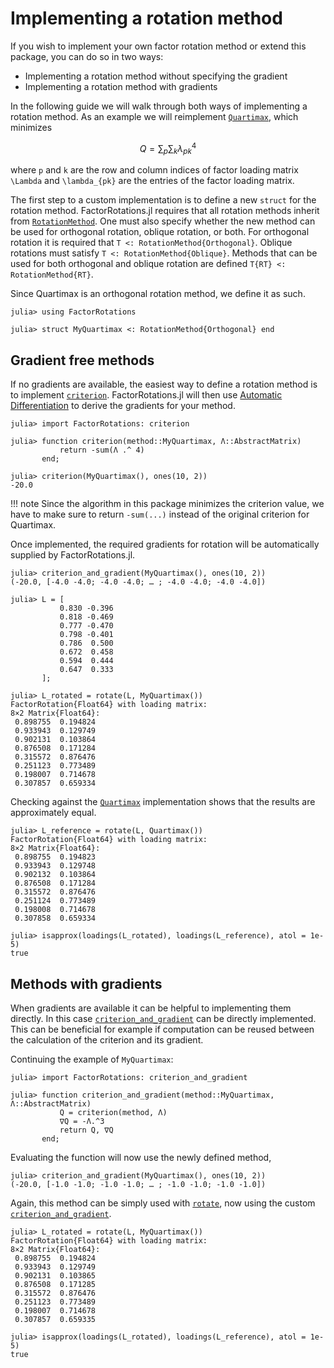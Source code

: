 # Implementing a rotation method

If you wish to implement your own factor rotation method or extend this package, you can do so in two ways:

- Implementing a rotation method without specifying the gradient
- Implementing a rotation method with gradients

In the following guide we will walk through both ways of implementing a rotation method.
As an example we will reimplement [`Quartimax`](@ref), which minimizes 

```math
Q = \sum_p \sum_k \lambda_{pk}^4
```

where ``p`` and ``k`` are the row and column indices of factor loading matrix ``\Lambda`` and ``\lambda_{pk}`` are the entries of the factor loading matrix. 

The first step to a custom implementation is to define a new `struct` for the rotation method.
FactorRotations.jl requires that all rotation methods inherit from [`RotationMethod`](@ref).
One must also specify whether the new method can be used for orthogonal rotation, oblique rotation, or both. 
For orthogonal rotation it is required that `T <: RotationMethod{Orthogonal}`.
Oblique rotations must satisfy `T <: RotationMethod{Oblique}`.
Methods that can be used for both orthogonal and oblique rotation are defined `T{RT} <: RotationMethod{RT}`.

Since Quartimax is an orthogonal rotation method, we define it as such.

```jldoctest implementing_rotation_methods
julia> using FactorRotations

julia> struct MyQuartimax <: RotationMethod{Orthogonal} end

```

## Gradient free methods
If no gradients are available, the easiest way to define a rotation method is to implement [`criterion`](@ref).
FactorRotations.jl will then use [Automatic Differentiation](https://en.wikipedia.org/wiki/Automatic_differentiation) to derive the gradients for your method.

```jldoctest implementing_rotation_methods
julia> import FactorRotations: criterion

julia> function criterion(method::MyQuartimax, Λ::AbstractMatrix)
           return -sum(Λ .^ 4)
       end;

julia> criterion(MyQuartimax(), ones(10, 2))
-20.0
```

!!! note
    Since the algorithm in this package minimizes the criterion value, we have to make sure to return `-sum(...)` instead of the original criterion for Quartimax. 

Once implemented, the required gradients for rotation will be automatically supplied by FactorRotations.jl.

```jldoctest implementing_rotation_methods
julia> criterion_and_gradient(MyQuartimax(), ones(10, 2))
(-20.0, [-4.0 -4.0; -4.0 -4.0; … ; -4.0 -4.0; -4.0 -4.0])
```

```jldoctest implementing_rotation_methods; filter = r"([0-9]*)\.([0-9]{4})[0-9]+" => s"\1.\2"
julia> L = [
           0.830 -0.396
           0.818 -0.469
           0.777 -0.470
           0.798 -0.401
           0.786  0.500
           0.672  0.458
           0.594  0.444
           0.647  0.333
       ];

julia> L_rotated = rotate(L, MyQuartimax()) 
FactorRotation{Float64} with loading matrix:
8×2 Matrix{Float64}:
 0.898755  0.194824
 0.933943  0.129749
 0.902131  0.103864
 0.876508  0.171284
 0.315572  0.876476
 0.251123  0.773489
 0.198007  0.714678
 0.307857  0.659334
```

Checking against the [`Quartimax`](@ref) implementation shows that the results are approximately equal.

```jldoctest implementing_rotation_methods; filter = r"([0-9]*)\.([0-9]{4})[0-9]+" => s"\1.\2"
julia> L_reference = rotate(L, Quartimax())
FactorRotation{Float64} with loading matrix:
8×2 Matrix{Float64}:
 0.898755  0.194823
 0.933943  0.129748
 0.902132  0.103864
 0.876508  0.171284
 0.315572  0.876476
 0.251124  0.773489
 0.198008  0.714678
 0.307858  0.659334
```

```jldoctest implementing_rotation_methods
julia> isapprox(loadings(L_rotated), loadings(L_reference), atol = 1e-5)
true
```

## Methods with gradients
When gradients are available it can be helpful to implementing them directly.
In this case [`criterion_and_gradient`](@ref) can be directly implemented.
This can be beneficial for example if computation can be reused between the calculation of the criterion and its gradient.

Continuing the example of `MyQuartimax`:

```jldoctest implementing_rotation_methods
julia> import FactorRotations: criterion_and_gradient

julia> function criterion_and_gradient(method::MyQuartimax, Λ::AbstractMatrix)
           Q = criterion(method, Λ)
           ∇Q = -Λ.^3
           return Q, ∇Q
       end;
```

Evaluating the function will now use the newly defined method, 

```jldoctest implementing_rotation_methods
julia> criterion_and_gradient(MyQuartimax(), ones(10, 2))
(-20.0, [-1.0 -1.0; -1.0 -1.0; … ; -1.0 -1.0; -1.0 -1.0])
```

Again, this method can be simply used with [`rotate`](@ref), now using the custom [`criterion_and_gradient`](@ref).

```jldoctest implementing_rotation_methods; filter = r"([0-9]*)\.([0-9]{4})[0-9]+" => s"\1.\2"
julia> L_rotated = rotate(L, MyQuartimax())
FactorRotation{Float64} with loading matrix:
8×2 Matrix{Float64}:
 0.898755  0.194824
 0.933943  0.129749
 0.902131  0.103865
 0.876508  0.171285
 0.315572  0.876476
 0.251123  0.773489
 0.198007  0.714678
 0.307857  0.659335

julia> isapprox(loadings(L_rotated), loadings(L_reference), atol = 1e-5)
true
```
